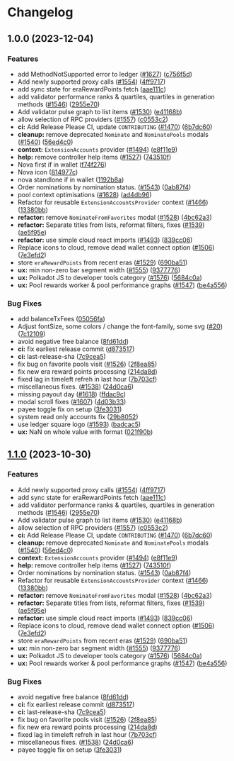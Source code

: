 # Changelog

## 1.0.0 (2023-12-04)


### Features

* add MethodNotSupported error to ledger ([#1627](https://github.com/gluwa/creditcoin3-staking-dashboard/issues/1627)) ([c756f5d](https://github.com/gluwa/creditcoin3-staking-dashboard/commit/c756f5da167279fc1fb3adbf9907bc7034a0904b))
* Add newly supported proxy calls ([#1554](https://github.com/gluwa/creditcoin3-staking-dashboard/issues/1554)) ([4ff9717](https://github.com/gluwa/creditcoin3-staking-dashboard/commit/4ff9717c3dce4068f31ec0dcc34c128df7eb4f06))
* add sync state for eraRewardPoints fetch ([aae111c](https://github.com/gluwa/creditcoin3-staking-dashboard/commit/aae111c538f2091a1694a13e21b14d1bcef47e8f))
* add validator performance ranks & quartiles, quartiles in generation methods ([#1546](https://github.com/gluwa/creditcoin3-staking-dashboard/issues/1546)) ([2955e70](https://github.com/gluwa/creditcoin3-staking-dashboard/commit/2955e706927eaf4da8952790ac7a3d2ed63d79f4))
* Add validator pulse graph to list items ([#1530](https://github.com/gluwa/creditcoin3-staking-dashboard/issues/1530)) ([e41168b](https://github.com/gluwa/creditcoin3-staking-dashboard/commit/e41168b93378f03a13c760af19a51af4d5a583e3))
* allow selection of RPC providers ([#1557](https://github.com/gluwa/creditcoin3-staking-dashboard/issues/1557)) ([c0553c2](https://github.com/gluwa/creditcoin3-staking-dashboard/commit/c0553c2c9b466a37b9d55811dbce1b8fbb6dafd3))
* **ci:** Add Release Please CI, update `CONTRIBUTING` ([#1470](https://github.com/gluwa/creditcoin3-staking-dashboard/issues/1470)) ([6b7dc60](https://github.com/gluwa/creditcoin3-staking-dashboard/commit/6b7dc60cece70cfeb4190ac4dacc205112578288))
* **cleanup:** remove deprecated `Nominate` and `NominatePools` modals ([#1540](https://github.com/gluwa/creditcoin3-staking-dashboard/issues/1540)) ([56ed4c0](https://github.com/gluwa/creditcoin3-staking-dashboard/commit/56ed4c0056278f706010a0eabee7978c2bebd03c))
* **context:** `ExtensionAccounts` provider ([#1494](https://github.com/gluwa/creditcoin3-staking-dashboard/issues/1494)) ([e8f11e9](https://github.com/gluwa/creditcoin3-staking-dashboard/commit/e8f11e92730dbb4b624b2ad6fa9fb5cf37732a1f))
* **help:** remove controller help items ([#1527](https://github.com/gluwa/creditcoin3-staking-dashboard/issues/1527)) ([743510f](https://github.com/gluwa/creditcoin3-staking-dashboard/commit/743510f30d87dc7d60d01bc5f530e856d416c6e2))
* Nova first if in wallet ([f74f276](https://github.com/gluwa/creditcoin3-staking-dashboard/commit/f74f27626ea890796bbba1714ec92c7b08964948))
* Nova icon ([814977c](https://github.com/gluwa/creditcoin3-staking-dashboard/commit/814977ce01da31716ed3a95140e9b42b71f2a233))
* nova standlone if in wallet ([1192b8a](https://github.com/gluwa/creditcoin3-staking-dashboard/commit/1192b8aa73af505c7e308a6f66833cc3f4de6453))
* Order nominations by nomination status. ([#1543](https://github.com/gluwa/creditcoin3-staking-dashboard/issues/1543)) ([0ab87f4](https://github.com/gluwa/creditcoin3-staking-dashboard/commit/0ab87f46db16576cd9ee9a795dfb28f82b6391c9))
* pool context optimisations ([#1628](https://github.com/gluwa/creditcoin3-staking-dashboard/issues/1628)) ([ad4db96](https://github.com/gluwa/creditcoin3-staking-dashboard/commit/ad4db969875daf7994d57df1b4c572b92ae76b26))
* Refactor for reusable `ExtensionAccountsProvider` context  ([#1466](https://github.com/gluwa/creditcoin3-staking-dashboard/issues/1466)) ([13380bb](https://github.com/gluwa/creditcoin3-staking-dashboard/commit/13380bb5049fe8b55695d58e24a3928432b730d3))
* **refactor:** remove `NominateFromFavorites` modal ([#1528](https://github.com/gluwa/creditcoin3-staking-dashboard/issues/1528)) ([4bc62a3](https://github.com/gluwa/creditcoin3-staking-dashboard/commit/4bc62a373e3c4129adb5b717b56333356efc6b26))
* **refactor:** Separate titles from lists, reformat filters, fixes ([#1539](https://github.com/gluwa/creditcoin3-staking-dashboard/issues/1539)) ([ae5f95e](https://github.com/gluwa/creditcoin3-staking-dashboard/commit/ae5f95ed1036e7383ae59e2e6ff89833e5d6a179))
* **refactor:** use simple cloud react imports ([#1493](https://github.com/gluwa/creditcoin3-staking-dashboard/issues/1493)) ([839cc06](https://github.com/gluwa/creditcoin3-staking-dashboard/commit/839cc06c0dc4655f5ce383ed4c72d95cb0a32f39))
* Replace icons to cloud, remove dead wallet connect option ([#1506](https://github.com/gluwa/creditcoin3-staking-dashboard/issues/1506)) ([7e3efd2](https://github.com/gluwa/creditcoin3-staking-dashboard/commit/7e3efd2c8ec9864ca40ccc165c7ab5f76b581f94))
* store `eraRewardPoints` from recent eras ([#1529](https://github.com/gluwa/creditcoin3-staking-dashboard/issues/1529)) ([690ba51](https://github.com/gluwa/creditcoin3-staking-dashboard/commit/690ba51e7b8cfc7285fbdb90748362d85e848460))
* **ux:** min non-zero bar segment width ([#1555](https://github.com/gluwa/creditcoin3-staking-dashboard/issues/1555)) ([9377776](https://github.com/gluwa/creditcoin3-staking-dashboard/commit/9377776369fb6c63629c8622fd3ab9087ab70502))
* **ux:** Polkadot JS to developer tools category ([#1576](https://github.com/gluwa/creditcoin3-staking-dashboard/issues/1576)) ([5684c0a](https://github.com/gluwa/creditcoin3-staking-dashboard/commit/5684c0aaf45426ca9839abbb9b845bb5fee175ec))
* **ux:** Pool rewards worker & pool performance graphs ([#1547](https://github.com/gluwa/creditcoin3-staking-dashboard/issues/1547)) ([be4a556](https://github.com/gluwa/creditcoin3-staking-dashboard/commit/be4a5568fa7e46b33295f48ded3b7a2c81eec14c))


### Bug Fixes

* add balanceTxFees ([05056fa](https://github.com/gluwa/creditcoin3-staking-dashboard/commit/05056fafe870c5a0bb7e4426f002c392563ddce7))
* Adjust fontSize, some colors / change the font-family, some svg ([#20](https://github.com/gluwa/creditcoin3-staking-dashboard/issues/20)) ([7c12109](https://github.com/gluwa/creditcoin3-staking-dashboard/commit/7c12109ae5fe075f4c59270723d1baa5a4f9060e))
* avoid negative free balance ([8fd61dd](https://github.com/gluwa/creditcoin3-staking-dashboard/commit/8fd61dd4bc68c8a4fa5982839761066accba20aa))
* **ci:** fix earliest release commit ([d873517](https://github.com/gluwa/creditcoin3-staking-dashboard/commit/d8735175cdb2a3ff2baf45df388634973eb6ee33))
* **ci:** last-release-sha ([7c9cea5](https://github.com/gluwa/creditcoin3-staking-dashboard/commit/7c9cea5dc4d04f05b59e46a6b2e5544e8a6b3ab3))
* fix bug on favorite pools visit ([#1526](https://github.com/gluwa/creditcoin3-staking-dashboard/issues/1526)) ([2f8ea85](https://github.com/gluwa/creditcoin3-staking-dashboard/commit/2f8ea85f6c639cf18d8154e6b908ef483122781a))
* fix new era reward points processing ([214da8d](https://github.com/gluwa/creditcoin3-staking-dashboard/commit/214da8d5c05f723c42c739f700d2180318bcf60f))
* fixed lag in timeleft refreh in last hour ([7b703cf](https://github.com/gluwa/creditcoin3-staking-dashboard/commit/7b703cfff83acd89a20b5075d0de6827cdfc22d8))
* miscellaneous fixes. ([#1538](https://github.com/gluwa/creditcoin3-staking-dashboard/issues/1538)) ([24d0ca6](https://github.com/gluwa/creditcoin3-staking-dashboard/commit/24d0ca6ed4b5c0d081db941c3cae898468fecdcc))
* missing payout day ([#1618](https://github.com/gluwa/creditcoin3-staking-dashboard/issues/1618)) ([ffdac9c](https://github.com/gluwa/creditcoin3-staking-dashboard/commit/ffdac9c517672acdbdf911635d41b135b43ef85e))
* modal scroll fixes ([#1607](https://github.com/gluwa/creditcoin3-staking-dashboard/issues/1607)) ([4d03b33](https://github.com/gluwa/creditcoin3-staking-dashboard/commit/4d03b33bcd1ce0edc962b61cb3415efdcebf7a29))
* payee toggle fix on setup ([3fe3031](https://github.com/gluwa/creditcoin3-staking-dashboard/commit/3fe30315d18691be6e7be846b945eb84cf89b8cf))
* system read only accounts fix ([29b8052](https://github.com/gluwa/creditcoin3-staking-dashboard/commit/29b8052ee2e7605b967e2f684fbb316f824eabd5))
* use ledger square logo ([#1593](https://github.com/gluwa/creditcoin3-staking-dashboard/issues/1593)) ([badcac5](https://github.com/gluwa/creditcoin3-staking-dashboard/commit/badcac5c639855519d99f72f63d2efa1465e05eb))
* **ux:** NaN on whole value with format ([021f90b](https://github.com/gluwa/creditcoin3-staking-dashboard/commit/021f90b138cf109bfa69a8bcef9ac8bcf173f496))

## [1.1.0](https://github.com/paritytech/polkadot-staking-dashboard/compare/v1.0.9...v1.1.0) (2023-10-30)


### Features

* Add newly supported proxy calls ([#1554](https://github.com/paritytech/polkadot-staking-dashboard/issues/1554)) ([4ff9717](https://github.com/paritytech/polkadot-staking-dashboard/commit/4ff9717c3dce4068f31ec0dcc34c128df7eb4f06))
* add sync state for eraRewardPoints fetch ([aae111c](https://github.com/paritytech/polkadot-staking-dashboard/commit/aae111c538f2091a1694a13e21b14d1bcef47e8f))
* add validator performance ranks & quartiles, quartiles in generation methods ([#1546](https://github.com/paritytech/polkadot-staking-dashboard/issues/1546)) ([2955e70](https://github.com/paritytech/polkadot-staking-dashboard/commit/2955e706927eaf4da8952790ac7a3d2ed63d79f4))
* Add validator pulse graph to list items ([#1530](https://github.com/paritytech/polkadot-staking-dashboard/issues/1530)) ([e41168b](https://github.com/paritytech/polkadot-staking-dashboard/commit/e41168b93378f03a13c760af19a51af4d5a583e3))
* allow selection of RPC providers ([#1557](https://github.com/paritytech/polkadot-staking-dashboard/issues/1557)) ([c0553c2](https://github.com/paritytech/polkadot-staking-dashboard/commit/c0553c2c9b466a37b9d55811dbce1b8fbb6dafd3))
* **ci:** Add Release Please CI, update `CONTRIBUTING` ([#1470](https://github.com/paritytech/polkadot-staking-dashboard/issues/1470)) ([6b7dc60](https://github.com/paritytech/polkadot-staking-dashboard/commit/6b7dc60cece70cfeb4190ac4dacc205112578288))
* **cleanup:** remove deprecated `Nominate` and `NominatePools` modals ([#1540](https://github.com/paritytech/polkadot-staking-dashboard/issues/1540)) ([56ed4c0](https://github.com/paritytech/polkadot-staking-dashboard/commit/56ed4c0056278f706010a0eabee7978c2bebd03c))
* **context:** `ExtensionAccounts` provider ([#1494](https://github.com/paritytech/polkadot-staking-dashboard/issues/1494)) ([e8f11e9](https://github.com/paritytech/polkadot-staking-dashboard/commit/e8f11e92730dbb4b624b2ad6fa9fb5cf37732a1f))
* **help:** remove controller help items ([#1527](https://github.com/paritytech/polkadot-staking-dashboard/issues/1527)) ([743510f](https://github.com/paritytech/polkadot-staking-dashboard/commit/743510f30d87dc7d60d01bc5f530e856d416c6e2))
* Order nominations by nomination status. ([#1543](https://github.com/paritytech/polkadot-staking-dashboard/issues/1543)) ([0ab87f4](https://github.com/paritytech/polkadot-staking-dashboard/commit/0ab87f46db16576cd9ee9a795dfb28f82b6391c9))
* Refactor for reusable `ExtensionAccountsProvider` context  ([#1466](https://github.com/paritytech/polkadot-staking-dashboard/issues/1466)) ([13380bb](https://github.com/paritytech/polkadot-staking-dashboard/commit/13380bb5049fe8b55695d58e24a3928432b730d3))
* **refactor:** remove `NominateFromFavorites` modal ([#1528](https://github.com/paritytech/polkadot-staking-dashboard/issues/1528)) ([4bc62a3](https://github.com/paritytech/polkadot-staking-dashboard/commit/4bc62a373e3c4129adb5b717b56333356efc6b26))
* **refactor:** Separate titles from lists, reformat filters, fixes ([#1539](https://github.com/paritytech/polkadot-staking-dashboard/issues/1539)) ([ae5f95e](https://github.com/paritytech/polkadot-staking-dashboard/commit/ae5f95ed1036e7383ae59e2e6ff89833e5d6a179))
* **refactor:** use simple cloud react imports ([#1493](https://github.com/paritytech/polkadot-staking-dashboard/issues/1493)) ([839cc06](https://github.com/paritytech/polkadot-staking-dashboard/commit/839cc06c0dc4655f5ce383ed4c72d95cb0a32f39))
* Replace icons to cloud, remove dead wallet connect option ([#1506](https://github.com/paritytech/polkadot-staking-dashboard/issues/1506)) ([7e3efd2](https://github.com/paritytech/polkadot-staking-dashboard/commit/7e3efd2c8ec9864ca40ccc165c7ab5f76b581f94))
* store `eraRewardPoints` from recent eras ([#1529](https://github.com/paritytech/polkadot-staking-dashboard/issues/1529)) ([690ba51](https://github.com/paritytech/polkadot-staking-dashboard/commit/690ba51e7b8cfc7285fbdb90748362d85e848460))
* **ux:** min non-zero bar segment width ([#1555](https://github.com/paritytech/polkadot-staking-dashboard/issues/1555)) ([9377776](https://github.com/paritytech/polkadot-staking-dashboard/commit/9377776369fb6c63629c8622fd3ab9087ab70502))
* **ux:** Polkadot JS to developer tools category ([#1576](https://github.com/paritytech/polkadot-staking-dashboard/issues/1576)) ([5684c0a](https://github.com/paritytech/polkadot-staking-dashboard/commit/5684c0aaf45426ca9839abbb9b845bb5fee175ec))
* **ux:** Pool rewards worker & pool performance graphs ([#1547](https://github.com/paritytech/polkadot-staking-dashboard/issues/1547)) ([be4a556](https://github.com/paritytech/polkadot-staking-dashboard/commit/be4a5568fa7e46b33295f48ded3b7a2c81eec14c))


### Bug Fixes

* avoid negative free balance ([8fd61dd](https://github.com/paritytech/polkadot-staking-dashboard/commit/8fd61dd4bc68c8a4fa5982839761066accba20aa))
* **ci:** fix earliest release commit ([d873517](https://github.com/paritytech/polkadot-staking-dashboard/commit/d8735175cdb2a3ff2baf45df388634973eb6ee33))
* **ci:** last-release-sha ([7c9cea5](https://github.com/paritytech/polkadot-staking-dashboard/commit/7c9cea5dc4d04f05b59e46a6b2e5544e8a6b3ab3))
* fix bug on favorite pools visit ([#1526](https://github.com/paritytech/polkadot-staking-dashboard/issues/1526)) ([2f8ea85](https://github.com/paritytech/polkadot-staking-dashboard/commit/2f8ea85f6c639cf18d8154e6b908ef483122781a))
* fix new era reward points processing ([214da8d](https://github.com/paritytech/polkadot-staking-dashboard/commit/214da8d5c05f723c42c739f700d2180318bcf60f))
* fixed lag in timeleft refreh in last hour ([7b703cf](https://github.com/paritytech/polkadot-staking-dashboard/commit/7b703cfff83acd89a20b5075d0de6827cdfc22d8))
* miscellaneous fixes. ([#1538](https://github.com/paritytech/polkadot-staking-dashboard/issues/1538)) ([24d0ca6](https://github.com/paritytech/polkadot-staking-dashboard/commit/24d0ca6ed4b5c0d081db941c3cae898468fecdcc))
* payee toggle fix on setup ([3fe3031](https://github.com/paritytech/polkadot-staking-dashboard/commit/3fe30315d18691be6e7be846b945eb84cf89b8cf))
